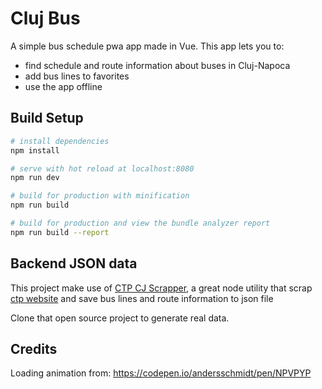 # Cluj Bus

A simple bus schedule pwa app made in Vue.
This app lets you to:
  * find schedule and route information about buses in Cluj-Napoca
  * add bus lines to favorites
  * use the app offline

## Build Setup

``` bash
# install dependencies
npm install

# serve with hot reload at localhost:8080
npm run dev

# build for production with minification
npm run build

# build for production and view the bundle analyzer report
npm run build --report
```

## Backend JSON data
This project make use of [CTP CJ Scrapper](https://github.com/Utwo/ctpcj-scrapper), 
a great node utility that scrap [ctp website](http://ctpcj.ro/) and 
save bus lines and route information to json file  

Clone that open source project to generate real data.

## Credits
Loading animation from:
https://codepen.io/andersschmidt/pen/NPVPYP
